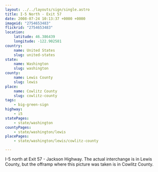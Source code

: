 ```yaml
---
layout: ../../layouts/sign/single.astro
title: I-5 North - Exit 57
date: 2008-07-24 10:13:37 +0000 +0000
imageid: "2754653483"
flickrid: "2754653483"
location:
    latitude: 46.386439
    longitude: -122.902581
country:
    name: United States
    slug: united-states
state:
    name: Washington
    slug: washington
county:
    name: Lewis County
    slug: lewis
place:
    name: Cowlitz County
    slug: cowlitz-county
tags:
    - big-green-sign
highway:
    - i5
statePages:
    - state/washington
countyPages:
    - state/washington/lewis
placePages:
    - state/washington/lewis/cowlitz-county

---
```

I-5 north at Exit 57 - Jackson Highway.  The actual interchange is in Lewis County, but the offramp where this picture was taken is in Cowlitz County.